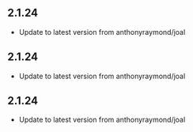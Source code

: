  
## 2.1.24
- Update to latest version from anthonyraymond/joal
 
## 2.1.24
- Update to latest version from anthonyraymond/joal
 
## 2.1.24
- Update to latest version from anthonyraymond/joal


